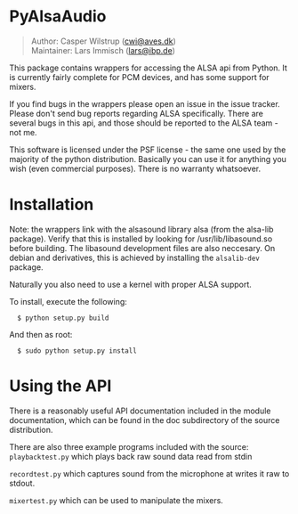 # PyAlsaAudio

> Author: Casper Wilstrup (cwi@aves.dk)  
> Maintainer: Lars Immisch (lars@ibp.de)

This package contains wrappers for accessing the ALSA api from Python. It
is currently fairly complete for PCM devices, and has some support for mixers.

If you find bugs in the wrappers please open an issue in the issue tracker.
Please don't send bug reports regarding ALSA specifically. There are several
bugs in this api, and those should be reported to the ALSA team - not
me.

This software is licensed under the PSF license - the same one used
by the majority of the python distribution. Basically you can use it
for anything you wish (even commercial purposes). There is no warranty
whatsoever.


# Installation

Note: the wrappers link with the alsasound library alsa (from the alsa-lib
package). Verify that this is installed by looking for /usr/lib/libasound.so
before building. The libasound development files are also neccesary. On debian
and derivatives, this is achieved by installing the `alsalib-dev` package.

Naturally you also need to use a kernel with proper ALSA
support.

To install, execute the following:
```
  $ python setup.py build
```
And then as root:
```
  $ sudo python setup.py install
```

# Using the API
There is a reasonably useful API documentation included in the module
documentation, which can be found in the doc subdirectory of the source
distribution.

There are also three example programs included with the source:
`playbacktest.py` which plays back raw sound data read from
stdin

`recordtest.py` which captures sound from the microphone at writes
it raw to stdout.

`mixertest.py` which can be used to manipulate the mixers.
